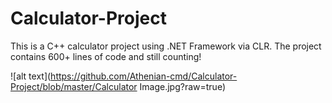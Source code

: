 # Calculator-Project

This is a C++ calculator project using .NET Framework via CLR. The project contains 600+ lines of code and still counting!

![alt text](https://github.com/Athenian-cmd/Calculator-Project/blob/master/Calculator Image.jpg?raw=true)

